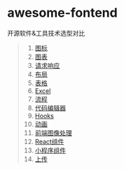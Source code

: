 # awesome-fontend
开源软件&amp;工具技术选型对比
>1. [图标](图标.md)
>2. [图表](图表.md)
>3. [请求响应](请求响应.md)
>4. [布局](布局.md)
>5. [表格](表格.md)
>6. [Excel](Excel.md)
>7. [流程](流程.md)
>8. [代码编辑器](代码编辑器.md)
>9. [Hooks](Hooks.md)
>10. [动画](动画.md)
>11. [前端图像处理](前端图像处理.md)
>12. [React组件](React组件.md)
>13. [小程序组件](小程序组件.md)
>14. [上传](上传.md)